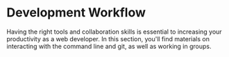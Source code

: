 # Development Workflow

Having the right tools and collaboration skills is essential to increasing your productivity as a web developer. In this section, you'll find materials on interacting with the command line and git, as well as working in groups.

